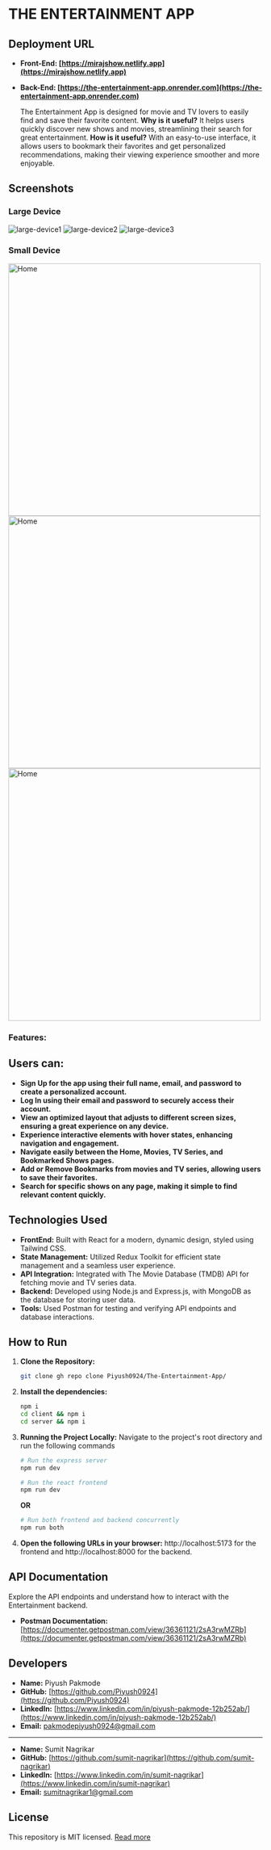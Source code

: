 # THE ENTERTAINMENT APP

## Deployment URL

- **Front-End: [https://mirajshow.netlify.app](https://mirajshow.netlify.app)**
- **Back-End: [https://the-entertainment-app.onrender.com](https://the-entertainment-app.onrender.com)**

  The Entertainment App is designed for movie and TV lovers to easily find and save their favorite content. **Why is it useful?** It helps users quickly discover new shows and movies, streamlining their search for great entertainment. **How is it useful?** With an easy-to-use interface, it allows users to bookmark their favorites and get personalized recommendations, making their viewing experience smoother and more enjoyable.

## Screenshots

### Large Device

![large-device1](https://mirajshow.netlify.app/large-device1.png)
![large-device2](https://mirajshow.netlify.app/large-device2.png)
![large-device3](https://mirajshow.netlify.app/large-device3.png)

### Small Device

<img src="https://mirajshow.netlify.app/small-device1.png" alt="Home" height="500">
<img src="https://mirajshow.netlify.app/small-device2.png" alt="Home" height="500">
<img src="https://mirajshow.netlify.app/small-device3.png" alt="Home" height="500">

### Features:

## Users can:

- **Sign Up for the app using their full name, email, and password to create a personalized account.**
- **Log In using their email and password to securely access their account.**
- **View an optimized layout that adjusts to different screen sizes, ensuring a great experience on any device.**
- **Experience interactive elements with hover states, enhancing navigation and engagement.**
- **Navigate easily between the Home, Movies, TV Series, and Bookmarked Shows pages.**
- **Add or Remove Bookmarks from movies and TV series, allowing users to save their favorites.**
- **Search for specific shows on any page, making it simple to find relevant content quickly.**

## Technologies Used

- **FrontEnd:** Built with React for a modern, dynamic design, styled using Tailwind CSS.
- **State Management:** Utilized Redux Toolkit for efficient state management and a seamless user experience.
- **API Integration:** Integrated with The Movie Database (TMDB) API for fetching movie and TV series data.
- **Backend:** Developed using Node.js and Express.js, with MongoDB as the database for storing user data.
- **Tools:** Used Postman for testing and verifying API endpoints and database interactions.

## How to Run

1. **Clone the Repository:**

   ```bash
   git clone gh repo clone Piyush0924/The-Entertainment-App/
   ```

2. **Install the dependencies:**

   ```bash
   npm i
   cd client && npm i
   cd server && npm i
   ```

3. **Running the Project Locally:** Navigate to the project's root directory and run the following commands

   ```bash
   # Run the express server
   npm run dev

   # Run the react frontend
   npm run dev
   ```

   **OR**

   ```bash
   # Run both frontend and backend concurrently
   npm run both
   ```

4. **Open the following URLs in your browser:** http://localhost:5173 for the frontend and http://localhost:8000 for the backend.

## API Documentation

Explore the API endpoints and understand how to interact with the Entertainment backend.

- **Postman Documentation:** [https://documenter.getpostman.com/view/36361121/2sA3rwMZRb](https://documenter.getpostman.com/view/36361121/2sA3rwMZRb)

## Developers

- **Name:** Piyush Pakmode
- **GitHub:** [https://github.com/Piyush0924](https://github.com/Piyush0924)
- **LinkedIn:** [https://www.linkedin.com/in/piyush-pakmode-12b252ab/](https://www.linkedin.com/in/piyush-pakmode-12b252ab/)
- **Email:** pakmodepiyush0924@gmail.com

---

- **Name:** Sumit Nagrikar
- **GitHub:** [https://github.com/sumit-nagrikar](https://github.com/sumit-nagrikar)
- **LinkedIn:** [https://www.linkedin.com/in/sumit-nagrikar](https://www.linkedin.com/in/sumit-nagrikar)
- **Email:** sumitnagrikar1@gmail.com

## License

This repository is MIT licensed. [Read more](./LICENSE.txt)

